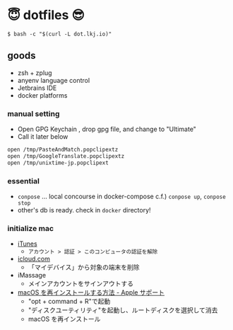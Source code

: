 :innocent: dotfiles :sunglasses:
========

```
$ bash -c "$(curl -L dot.lkj.io)"
```

## goods

- zsh + zplug
- anyenv language control
- Jetbrains IDE
- docker platforms

### manual setting

- Open GPG Keychain , drop gpg file, and change to "Ultimate"
- Call it later below

```sh
open /tmp/PasteAndMatch.popclipextz
open /tmp/GoogleTranslate.popclipextz
open /tmp/unixtime-jp.popclipext
```

### essential

- `conpose` ... local concourse in docker-compose c.f.) `conpose up`, `conpose stop`
- other's db is ready. check in `docker` directory!

### initialize mac
- [iTunes](https://support.apple.com/ja-jp/HT204385)
  - `アカウント > 認証 > このコンピュータの認証を解除`
- [icloud.com](https://www.icloud.com/#settings)
  - 「マイデバイス」から対象の端末を削除
- iMassage
  - メインアカウントをサインアウトする
- [macOS を再インストールする方法 \- Apple サポート](https://support.apple.com/ja-jp/HT204904)
  - "opt + command + R"で起動
  - "ディスクユーティリティ"を起動し、ルートディスクを選択して消去
  - macOS を再インストール

